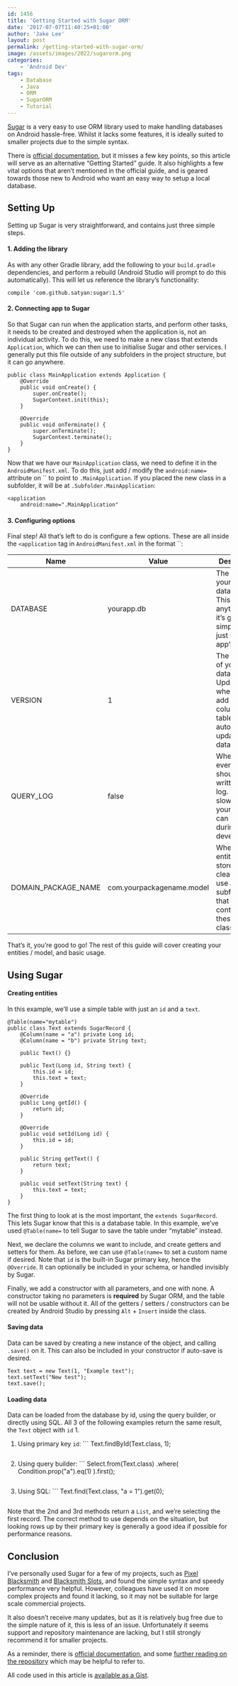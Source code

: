 ```yaml
---
id: 1456
title: 'Getting Started with Sugar ORM'
date: '2017-07-07T11:40:25+01:00'
author: 'Jake Lee'
layout: post
permalink: /getting-started-with-sugar-orm/
image: /assets/images/2022/sugarorm.png
categories:
    - 'Android Dev'
tags:
    - Database
    - Java
    - ORM
    - SugarORM
    - Tutorial
---
```


[Sugar](https://github.com/chennaione/sugar) is a very easy to use ORM library used to make handling databases on Android hassle-free. Whilst it lacks some features, it is ideally suited to smaller projects due to the simple syntax.

There is [official documentation](http://satyan.github.io/sugar/getting-started.html), but it misses a few key points, so this article will serve as an alternative “Getting Started” guide. It also highlights a few vital options that aren’t mentioned in the official guide, and is geared towards those new to Android who want an easy way to setup a local database.

## Setting Up

Setting up Sugar is very straightforward, and contains just three simple steps.

#### 1. Adding the library

As with any other Gradle library, add the following to your `build.gradle` dependencies, and perform a rebuild (Android Studio will prompt to do this automatically). This will let us reference the library’s functionality:

```
compile 'com.github.satyan:sugar:1.5'
```

#### 2. Connecting app to Sugar

So that Sugar can run when the application starts, and perform other tasks, it needs to be created and destroyed when the application is, not an individual activity. To do this, we need to make a new class that extends `Application`, which we can then use to initialise Sugar and other services. I generally put this file outside of any subfolders in the project structure, but it can go anywhere.

```
public class MainApplication extends Application {
    @Override
    public void onCreate() {
        super.onCreate();
        SugarContext.init(this);
    }

    @Override
    public void onTerminate() {
        super.onTerminate();
        SugarContext.terminate();
    }
}
```

Now that we have our `MainApplication` class, we need to define it in the `AndroidManifest.xml`. To do this, just add / modify the `android:name=` attribute on `` to point to `.MainApplication`. If you placed the new class in a subfolder, it will be at `.Subfolder.MainApplication`:

```
<application
    android:name=".MainApplication"
```

#### 3. Configuring options

Final step! All that’s left to do is configure a few options. These are all inside the `<application` tag in `AndroidManifest.xml` in the format ``:

| Name | Value | Description |
|---|---|---|
| DATABASE | yourapp.db | The name of your database file. This can be anything, but it’s generally simpler to just use your app’s name. |
| VERSION | 1 | The version of your database. Update this when you add new columns / tables to automatically update your database. |
| QUERY\_LOG | false | Whether every query should be written to the log. This can slow down your app, but can be useful during development. |
| DOMAIN\_PACKAGE\_NAME | com.yourpackagename.model | Where your entities are stored. It’s cleanest to use a subfolder that only contains these classes. |

That’s it, you’re good to go! The rest of this guide will cover creating your entities / model, and basic usage.

## Using Sugar

#### Creating entities

In this example, we’ll use a simple table with just an `id` and a `text`.

```
@Table(name="mytable")
public class Text extends SugarRecord {
    @Column(name = "a") private Long id;
    @Column(name = "b") private String text;

    public Text() {}

    public Text(Long id, String text) {
        this.id = id;
        this.text = text;
    }

    @Override
    public Long getId() {
        return id;
    }

    @Override
    public void setId(Long id) {
        this.id = id;
    }

    public String getText() {
        return text;
    }

    public void setText(String text) {
        this.text = text;
    }
}
```

The first thing to look at is the most important, the `extends SugarRecord`. This lets Sugar know that this is a database table. In this example, we’ve used `@Table(name=` to tell Sugar to save the table under “mytable” instead.

Next, we declare the columns we want to include, and create getters and setters for them. As before, we can use `@Table(name=` to set a custom name if desired. Note that `id` is the built-in Sugar primary key, hence the `@Override`. It can optionally be included in your schema, or handled invisibly by Sugar.

Finally, we add a constructor with all parameters, and one with none. A constructor taking no parameters is **required** by Sugar ORM, and the table will not be usable without it. All of the getters / setters / constructors can be created by Android Studio by pressing `Alt` + `Insert` inside the class.

#### Saving data

Data can be saved by creating a new instance of the object, and calling `.save()` on it. This can also be included in your constructor if auto-save is desired.

```
Text text = new Text(1, "Example text");
text.setText("New test");
text.save();
```

#### Loading data

Data can be loaded from the database by id, using the query builder, or directly using SQL. All 3 of the following examples return the same result, the `Text` object with `id` 1.

1. Using primary key `id`: ```
    Text.findById(Text.class, 1);
    ```
2. Using query builder: ```
    Select.from(Text.class)
            .where(
                    Condition.prop("a").eq(1)
            ).first();
    ```
3. Using SQL: ```
    Text.find(Text.class, "a = 1").get(0);
    ```

Note that the 2nd and 3rd methods return a `List`, and we’re selecting the first record. The correct method to use depends on the situation, but looking rows up by their primary key is generally a good idea if possible for performance reasons.

## Conclusion

I’ve personally used Sugar for a few of my projects, such as [Pixel Blacksmith](https://play.google.com/store/apps/details?id=uk.co.jakelee.blacksmith) and [Blacksmith Slots](https://play.google.com/store/apps/details?id=uk.co.jakelee.blacksmithslots), and found the simple syntax and speedy performance very helpful. However, colleagues have used it on more complex projects and found it lacking, so it may not be suitable for large scale commercial projects.

It also doesn’t receive many updates, but as it is relatively bug free due to the simple nature of it, this is less of an issue. Unfortunately it seems support and repository maintenance are lacking, but I still strongly recommend it for smaller projects.

As a reminder, there is [official documentation](http://satyan.github.io/sugar/index.html), and some [further reading on the repository](https://github.com/chennaione/sugar) which may be helpful to refer to.

All code used in this article is [available as a Gist](https://gist.github.com/JakeSteam/f813265fba2cec06be08051e304cf191).